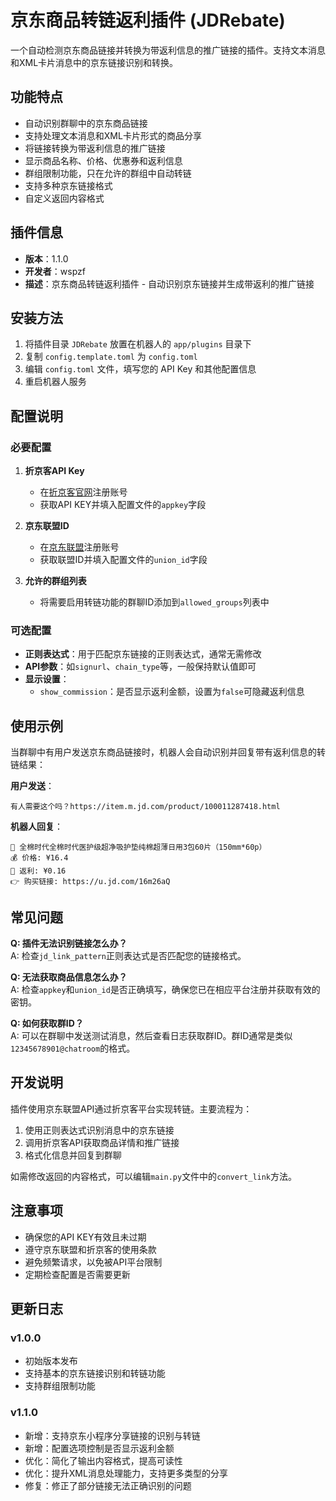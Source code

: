 # 京东商品转链返利插件 (JDRebate)

一个自动检测京东商品链接并转换为带返利信息的推广链接的插件。支持文本消息和XML卡片消息中的京东链接识别和转换。

## 功能特点

- 自动识别群聊中的京东商品链接
- 支持处理文本消息和XML卡片形式的商品分享
- 将链接转换为带返利信息的推广链接
- 显示商品名称、价格、优惠券和返利信息
- 群组限制功能，只在允许的群组中自动转链
- 支持多种京东链接格式
- 自定义返回内容格式

## 插件信息

- **版本**：1.1.0
- **开发者**：wspzf
- **描述**：京东商品转链返利插件 - 自动识别京东链接并生成带返利的推广链接

## 安装方法

1. 将插件目录 `JDRebate` 放置在机器人的 `app/plugins` 目录下
2. 复制 `config.template.toml` 为 `config.toml`
3. 编辑 `config.toml` 文件，填写您的 API Key 和其他配置信息
4. 重启机器人服务

## 配置说明

### 必要配置

1. **折京客API Key**
   - 在[折京客官网](http://www.zhetaoke.com/)注册账号
   - 获取API KEY并填入配置文件的`appkey`字段

2. **京东联盟ID**
   - 在[京东联盟](https://union.jd.com/)注册账号
   - 获取联盟ID并填入配置文件的`union_id`字段

3. **允许的群组列表**
   - 将需要启用转链功能的群聊ID添加到`allowed_groups`列表中

### 可选配置

- **正则表达式**：用于匹配京东链接的正则表达式，通常无需修改
- **API参数**：如`signurl`、`chain_type`等，一般保持默认值即可
- **显示设置**：
  - `show_commission`：是否显示返利金额，设置为`false`可隐藏返利信息

## 使用示例

当群聊中有用户发送京东商品链接时，机器人会自动识别并回复带有返利信息的转链结果：

**用户发送**：
```
有人需要这个吗？https://item.m.jd.com/product/100011287418.html
```

**机器人回复**：
```
📌 全棉时代全棉时代医护级超净吸护垫纯棉超薄日用3包60片（150mm*60p）
💰 价格: ¥16.4
💸 返利: ¥0.16
👉 购买链接: https://u.jd.com/16m26aQ
```

## 常见问题

**Q: 插件无法识别链接怎么办？**  
A: 检查`jd_link_pattern`正则表达式是否匹配您的链接格式。

**Q: 无法获取商品信息怎么办？**  
A: 检查`appkey`和`union_id`是否正确填写，确保您已在相应平台注册并获取有效的密钥。

**Q: 如何获取群ID？**  
A: 可以在群聊中发送测试消息，然后查看日志获取群ID。群ID通常是类似`12345678901@chatroom`的格式。

## 开发说明

插件使用京东联盟API通过折京客平台实现转链。主要流程为：

1. 使用正则表达式识别消息中的京东链接
2. 调用折京客API获取商品详情和推广链接
3. 格式化信息并回复到群聊

如需修改返回的内容格式，可以编辑`main.py`文件中的`convert_link`方法。

## 注意事项

- 确保您的API KEY有效且未过期
- 遵守京东联盟和折京客的使用条款
- 避免频繁请求，以免被API平台限制
- 定期检查配置是否需要更新

## 更新日志

### v1.0.0
- 初始版本发布
- 支持基本的京东链接识别和转链功能
- 支持群组限制功能

### v1.1.0
- 新增：支持京东小程序分享链接的识别与转链
- 新增：配置选项控制是否显示返利金额
- 优化：简化了输出内容格式，提高可读性
- 优化：提升XML消息处理能力，支持更多类型的分享
- 修复：修正了部分链接无法正确识别的问题 